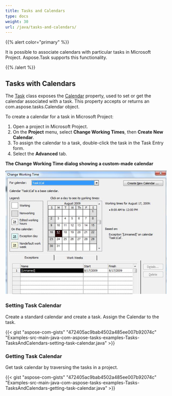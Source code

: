 ```yaml
---
title: Tasks and Calendars
type: docs
weight: 30
url: /java/tasks-and-calendars/
---
```


{{% alert color="primary" %}} 

It is possible to associate calendars with particular tasks in Microsoft Project. Aspose.Task supports this functionality.

{{% /alert %}} 
## **Tasks with Calendars**
The [Task](http://www.aspose.com/api/java/tasks/com.aspose.tasks/classes/Task) class exposes the [Calendar](http://www.aspose.com/api/java/tasks/com.aspose.tasks/classes/Calendar) property, used to set or get the calendar associated with a task. This property accepts or returns an com.aspose.tasks.Calendar object.

To create a calendar for a task in Microsoft Project:

1. Open a project in Microsoft Project.
1. On the **Project** menu, select **Change Working Times**, then **Create New Calendar**.
1. To assign the calendar to a task, double-click the task in the Task Entry form.
1. Select the **Advanced** tab.

**The Change Working Time dialog showing a custom-made calendar** 

![todo:image_alt_text](tasks-and-calendars_1.png)
### **Setting Task Calendar**
Create a standard calendar and create a task. Assign the Calendar to the task.

{{< gist "aspose-com-gists" "472405ac9bab4502a485ee007b92074c" "Examples-src-main-java-com-aspose-tasks-examples-Tasks-TasksAndCalendars-setting-task-calendar.java" >}}
### **Getting Task Calendar**
Get task calendar by traversing the tasks in a project.

{{< gist "aspose-com-gists" "472405ac9bab4502a485ee007b92074c" "Examples-src-main-java-com-aspose-tasks-examples-Tasks-TasksAndCalendars-getting-task-calendar.java" >}}
